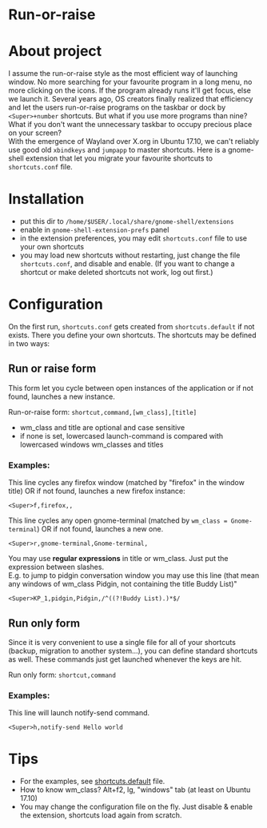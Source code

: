 Run-or-raise
============

About project
=============

I assume the run-or-raise style as the most efficient way of launching window. No more searching for your favourite program in a long menu, no more clicking on the icons. If the program already runs it'll get focus, else we launch it. Several years ago, OS creators finally realized that efficiency and let the users run-or-raise programs on the taskbar or dock by `<Super>+number` shortcuts. But what if you use more programs than nine? What if you don't want the unnecessary taskbar to occupy precious place on your screen?  
With the emergence of Wayland over X.org in Ubuntu 17.10, we can't reliably use good old `xbindkeys` and `jumpapp` to master shortcuts. Here is a gnome-shell extension that let you migrate your favourite shortcuts to `shortcuts.conf` file.

Installation
============

* put this dir to `/home/$USER/.local/share/gnome-shell/extensions`
* enable in `gnome-shell-extension-prefs` panel
* in the extension preferences, you may edit `shortcuts.conf` file to use your own shortcuts
* you may load new shortcuts without restarting, just change the file `shortcuts.conf`, and disable and enable. (If you want to change a shortcut or make deleted shortcuts not work, log out first.)

Configuration
=============

On the first run, `shortcuts.conf` gets created from `shortcuts.default` if not exists. There you define your own shortcuts. The shortcuts may be defined in two ways:


## Run or raise form

This form let you cycle between open instances of the application or if not found, launches a new instance.

 Run-or-raise form: `shortcut,command,[wm_class],[title]`
   * wm_class and title are optional and case sensitive
   * if none is set, lowercased launch-command is compared with lowercased windows wm_classes and titles

### Examples:


This line cycles any firefox window (matched by "firefox" in the window title) OR if not found, launches a new firefox instance:

```
<Super>f,firefox,,
```

This line cycles any open gnome-terminal (matched by `wm_class = Gnome-terminal`) OR if not found, launches a new one.

```
<Super>r,gnome-terminal,Gnome-terminal,
```

You may use **regular expressions** in title or wm_class. Just put the expression between slashes.   
E.g. to jump to pidgin conversation window you may use this line
(that mean any windows of wm_class Pidgin, not containing the title Buddy List)"

```
<Super>KP_1,pidgin,Pidgin,/^((?!Buddy List).)*$/
```


## Run only form

Since it is very convenient to use a single file for all of your shortcuts (backup, migration to another system...), you can define standard shortcuts as well. These commands just get launched whenever the keys are hit.

Run only form: `shortcut,command`

### Examples:

This line will launch notify-send command.

```
<Super>h,notify-send Hello world
```


Tips
===
* For the examples, see [shortcuts.default](shortcuts.default) file.
* How to know wm_class? Alt+f2, lg, "windows" tab (at least on Ubuntu 17.10)
* You may change the configuration file on the fly. Just disable & enable the extension, shortcuts load again from scratch.
